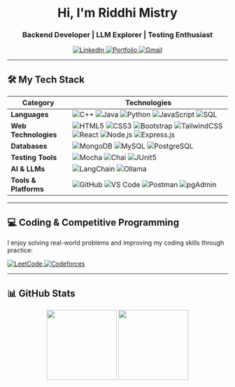 <div align="center">
  <h1>Hi, I'm Riddhi Mistry</h1>
  <h3>Backend Developer | LLM Explorer | Testing Enthusiast</h3>

  <p>
    <a href="https://www.linkedin.com/in/riddhi-mistry-1bba63251/" target="_blank">
      <img src="https://img.shields.io/badge/LinkedIn-0077B5?style=for-the-badge&logo=linkedin&logoColor=white" alt="LinkedIn"/>
    </a>
    <a href="https://riddhi-1510.github.io/TechShow/" target="_blank">
      <img src="https://img.shields.io/badge/Portfolio-E95420?style=for-the-badge&logoColor=white" alt="Portfolio"/>
    </a>
    <a href="mailto:mistryriddhi1510@gmail.com">
      <img src="https://img.shields.io/badge/Gmail-D14836?style=for-the-badge&logo=gmail&logoColor=white" alt="Gmail"/>
    </a>
  </p>
</div>

---

## 🛠️ My Tech Stack

| Category             | Technologies |
| ------------------- | ------------ |
| **Languages**        | ![C++](https://img.shields.io/badge/C++-00599C?style=for-the-badge&logo=c%2B%2B&logoColor=white) ![Java](https://img.shields.io/badge/Java-ED8B00?style=for-the-badge&logo=openjdk&logoColor=white) ![Python](https://img.shields.io/badge/Python-3776AB?style=for-the-badge&logo=python&logoColor=white) ![JavaScript](https://img.shields.io/badge/JavaScript-F7DF1E?style=for-the-badge&logo=javascript&logoColor=black) ![SQL](https://img.shields.io/badge/SQL-4479A1?style=for-the-badge&logo=mysql&logoColor=white) |
| **Web Technologies** | ![HTML5](https://img.shields.io/badge/HTML5-E34F26?style=for-the-badge&logo=html5&logoColor=white) ![CSS3](https://img.shields.io/badge/CSS3-1572B6?style=for-the-badge&logo=css3&logoColor=white) ![Bootstrap](https://img.shields.io/badge/Bootstrap-7952B3?style=for-the-badge&logo=bootstrap&logoColor=white) ![TailwindCSS](https://img.shields.io/badge/TailwindCSS-06B6D4?style=for-the-badge&logo=tailwindcss&logoColor=white) ![React](https://img.shields.io/badge/React-61DAFB?style=for-the-badge&logo=react&logoColor=black) ![Node.js](https://img.shields.io/badge/Node.js-339933?style=for-the-badge&logo=nodedotjs&logoColor=white) ![Express.js](https://img.shields.io/badge/Express.js-000000?style=for-the-badge&logo=express&logoColor=white) |
| **Databases**        | ![MongoDB](https://img.shields.io/badge/MongoDB-47A248?style=for-the-badge&logo=mongodb&logoColor=white) ![MySQL](https://img.shields.io/badge/MySQL-4479A1?style=for-the-badge&logo=mysql&logoColor=white) ![PostgreSQL](https://img.shields.io/badge/PostgreSQL-4169E1?style=for-the-badge&logo=postgresql&logoColor=white) |
| **Testing Tools**    | ![Mocha](https://img.shields.io/badge/Mocha-8D6748?style=for-the-badge&logo=Mocha&logoColor=white) ![Chai](https://img.shields.io/badge/Chai-A30701?style=for-the-badge&logo=chai&logoColor=white) ![JUnit5](https://img.shields.io/badge/JUnit5-25A162?style=for-the-badge&logo=junit5&logoColor=white) |
| **AI & LLMs**        | ![LangChain](https://img.shields.io/badge/LangChain-2D3A4F?style=for-the-badge&logo=langchain&logoColor=white) ![Ollama](https://img.shields.io/badge/Ollama-000000?style=for-the-badge) |
| **Tools & Platforms**| ![GitHub](https://img.shields.io/badge/GitHub-181717?style=for-the-badge&logo=github&logoColor=white) ![VS Code](https://img.shields.io/badge/VS_Code-007ACC?style=for-the-badge&logo=visualstudiocode&logoColor=white) ![Postman](https://img.shields.io/badge/Postman-FF6C37?style=for-the-badge&logo=Postman&logoColor=white) ![pgAdmin](https://img.shields.io/badge/pgAdmin-2F4156?style=for-the-badge&logo=pgadmin&logoColor=white) |

---

## 💻 Coding & Competitive Programming

I enjoy solving real-world problems and improving my coding skills through practice:

<p align="left">
  <a href="https://leetcode.com/Riddhi1510/" target="_blank">
    <img src="https://img.shields.io/badge/-LeetCode-FFA116?style=for-the-badge&logo=LeetCode&logoColor=black" alt="LeetCode">
  </a>
  <a href="https://codeforces.com/profile/Riddhi-Mistry" target="_blank">
    <img src="https://img.shields.io/badge/-Codeforces-445f9d?style=for-the-badge&logo=Codeforces&logoColor=white" alt="Codeforces">
  </a>
</p>

---

## 📊 GitHub Stats

<p align="center">
  <img src="https://github-readme-stats.vercel.app/api?username=Riddhi-1510&show_icons=true&theme=radical" height="160"/>
  <img src="https://github-readme-stats.vercel.app/api/top-langs/?username=Riddhi-1510&layout=compact&theme=radical" height="160"/>
</p>
